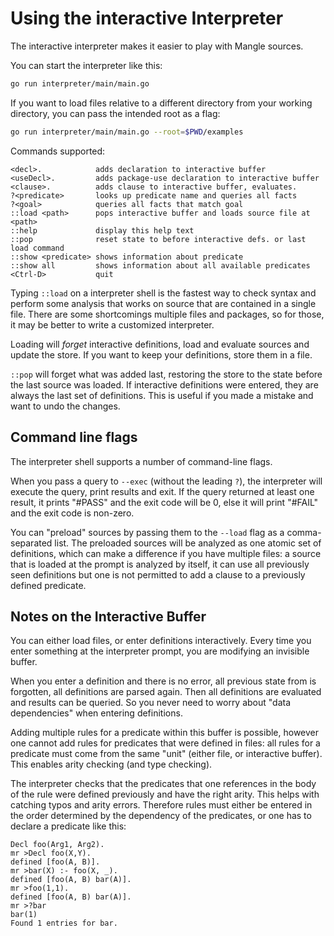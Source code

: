 # Using the interactive Interpreter

The interactive interpreter makes it easier to play with Mangle sources.

You can start the interpreter like this: 

```bash
go run interpreter/main/main.go
```

If you want to load files relative to a different directory from your
working directory, you can pass the intended root as a flag:

```bash
go run interpreter/main/main.go --root=$PWD/examples
```

Commands supported:

```
<decl>.            adds declaration to interactive buffer
<useDecl>.         adds package-use declaration to interactive buffer
<clause>.          adds clause to interactive buffer, evaluates.
?<predicate>       looks up predicate name and queries all facts
?<goal>            queries all facts that match goal
::load <path>      pops interactive buffer and loads source file at <path>
::help             display this help text
::pop              reset state to before interactive defs. or last load command
::show <predicate> shows information about predicate
::show all         shows information about all available predicates
<Ctrl-D>           quit
```

Typing `::load` on a interpreter shell is the fastest way to check
syntax and perform some analysis that works on source that are contained
in a single file. There are some shortcomings multiple files and packages,
so for those, it may be better to write a customized interpreter.

Loading will *forget* interactive definitions, load and evaluate sources
and update the store. If you want to keep your definitions, store them in a
file.

`::pop` will forget what was added last, restoring the store to the state before
the last source was loaded. If interactive definitions were entered, they are
always the last set of definitions. This is useful if you made a
mistake and want to undo the changes.

## Command line flags

The interpreter shell supports a number of command-line flags.

When you pass a query to `--exec` (without the leading `?`), the interpreter
will execute the query, print results and exit. If the query returned at least
one result, it prints "#PASS" and the exit code will be 0, else it will
print "#FAIL" and the exit code is non-zero. 

You can "preload" sources by passing them to the `--load` flag as a 
comma-separated list. The preloaded sources will be analyzed as one atomic
set of definitions, which can make a difference if you have multiple files:
a source that is loaded at the prompt is analyzed by itself, it can use all 
previously seen definitions but one is not permitted to add a clause to a
previously defined predicate.

## Notes on the Interactive Buffer

You can either load files, or enter definitions interactively. Every time you
enter something at the interpreter prompt, you are modifying an invisible
buffer.

When you enter a definition and there is no error, all previous state from is
forgotten, all definitions are parsed again. Then all definitions are evaluated
and results can be queried. So you never need to worry about "data dependencies"
when entering definitions.

Adding multiple rules for a predicate within this buffer is possible, however
one cannot add rules for predicates that were defined in files: all rules for a
predicate must come from the same "unit" (either file, or interactive buffer).
This enables arity checking (and type checking).

The interpreter checks that the predicates that one references in the body of
the rule were defined previously and have the right arity. This helps with
catching typos and arity errors. Therefore rules must either be entered in the
order determined by the dependency of the predicates, or one has to declare a
predicate like this:

```
Decl foo(Arg1, Arg2).
mr >Decl foo(X,Y).
defined [foo(A, B)].
mr >bar(X) :- foo(X, _).
defined [foo(A, B) bar(A)].
mr >foo(1,1).
defined [foo(A, B) bar(A)].
mr >?bar
bar(1)
Found 1 entries for bar.
```
